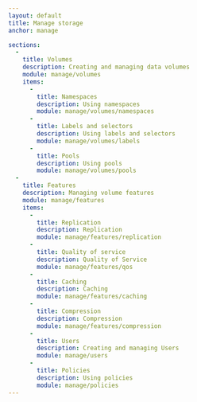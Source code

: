 ```yaml
---
layout: default
title: Manage storage
anchor: manage

sections:
  -
    title: Volumes
    description: Creating and managing data volumes
    module: manage/volumes
    items:
      -
        title: Namespaces
        description: Using namespaces
        module: manage/volumes/namespaces
      -
        title: Labels and selectors
        description: Using labels and selectors
        module: manage/volumes/labels
      -
        title: Pools
        description: Using pools
        module: manage/volumes/pools
  -
    title: Features
    description: Managing volume features
    module: manage/features
    items:
      -
        title: Replication
        description: Replication
        module: manage/features/replication
      -
        title: Quality of service
        description: Quality of Service
        module: manage/features/qos
      -
        title: Caching
        description: Caching
        module: manage/features/caching
      -
        title: Compression
        description: Compression
        module: manage/features/compression
      -
        title: Users
        description: Creating and managing Users
        module: manage/users
      -
        title: Policies
        description: Using policies
        module: manage/policies
---
```

